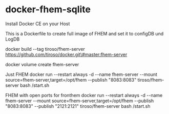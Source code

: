 # docker-fhem-sqlite
Install Docker CE on your Host

This is a Dockerfile to create full image of FHEM and set it to configDB und LogDB

docker build --tag tiroso/fhem-server https://github.com/tiroso/docker.git\#master:fhem-server

docker volume create fhem-server

Just FHEM
docker run --restart always -d --name fhem-server --mount source=fhem-server,target=/opt/fhem --publish "8083:8083" tiroso/fhem-server bash /start.sh

FHEM with open ports for fronthem
docker run --restart always -d --name fhem-server --mount source=fhem-server,target=/opt/fhem --publish "8083:8083" --publish "2121:2121" tiroso/fhem-server bash /start.sh
